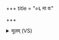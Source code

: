 +++
title = "०६ मा वः"

+++
<details><summary>मूलम् (VS)</summary>

मा वः॑ प्रा॒णं मा वो॑ऽपा॒नं मा हरो॑ मा॒यिनो॑ दभन्।  
भ्रा॑जन्तो वि॒श्ववे॑दसो दे॒वा दैव्ये॑न धावत ॥
</details>